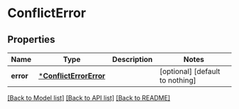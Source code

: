 # ConflictError


## Properties
Name | Type | Description | Notes
------------ | ------------- | ------------- | -------------
**error** | [***ConflictErrorError**](ConflictErrorError.md) |  | [optional] [default to nothing]


[[Back to Model list]](../README.md#models) [[Back to API list]](../README.md#api-endpoints) [[Back to README]](../README.md)


